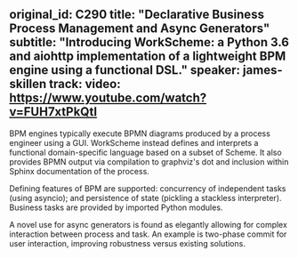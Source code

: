 original_id: C290
title: "Declarative Business Process Management and Async Generators"
subtitle: "Introducing WorkScheme: a Python 3.6 and aiohttp implementation of a lightweight BPM engine using a functional DSL."
speaker: james-skillen
track: 
video: https://www.youtube.com/watch?v=FUH7xtPkQtI
---
BPM engines typically execute BPMN diagrams produced by a process engineer using a GUI. WorkScheme instead defines and interprets a functional domain-specific language based on a subset of Scheme. It also provides BPMN output via compilation to graphviz's dot and inclusion within Sphinx documentation of the process.

Defining features of BPM are supported: concurrency of independent tasks (using asyncio); and persistence of state (pickling a stackless interpreter). Business tasks are provided by imported Python modules.

A novel use for async generators is found as elegantly allowing for complex interaction between process and task. An example is two-phase commit for user interaction, improving robustness versus existing solutions.